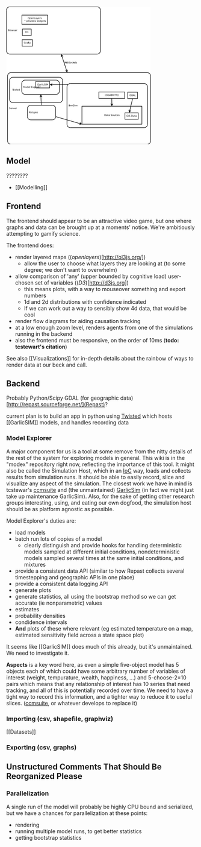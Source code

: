 
![Architecture Diagram](Architecture.png)

## Model
????????
* [[Modelling]]

## Frontend

  The frontend should appear to be an attractive video game, but one where graphs and data can be brought up at a moments' notice. We're ambitiously attempting to gamify science.

The frontend does:
* render layered maps ((_openlayers_)[http://ol3js.org/])
  * allow the user to choose what layers they are looking at (to some degree; we don't want to overwhelm)
* allow comparison of 'any' (upper bounded by cognitive load) user-chosen set of variables ((_D3_)[http://d3js.org])
  * this means plots, with a way to mouseover something and export numbers
  * 1d and 2d distributions with confidence indicated
  * If we can work out a way to sensibly show 4d data, that would be cool
* render flow diagrams for aiding causation tracking
* at a low enough zoom level, renders agents from one of the simulations running in the backend
* also the frontend must be responsive, on the order of 10ms (**todo: tcstewart's citation**) 

See also [[Visualizations]] for in-depth details about the rainbow of ways to render data at our beck and call.



## Backend

 Probably Python/Scipy
 GDAL (for geographic data)
 [http://repast.sourceforge.net/](Repast)?
 

   current plan is to build an app in python using [Twisted](http://twistedmatrix.com/trac/) which hosts [[GarlicSIM]] models, and handles recording data

### Model Explorer
  A major component for us is a tool at some remove from the nitty details of the rest of the system for exploring models in general. This wiki is in the "modex" repository right now, reflecting the importance of this tool. It might also be called the Simulation Host, which in an [IoC](http://en.wikipedia.org/wiki/Inversion_of_control) way, loads and collects results from simulation runs. It should be able to easily record, slice and visualize any aspect of the simulation. The closest work we have in mind is tcstewar's [ccmsuite](https://github.com/tcstewar/ccmsuite) and (the unmaintained) [GarlicSim](https://github.com/cool-RR/GarlicSim) (in fact we might just take up maintenance GarlicSim). Also, for the sake of getting other research groups interesting, using, and eating our own dogfood, the simulation host should be as platform agnostic as possible.

Model Explorer's duties are:
 * load models
 * batch run lots of copies of a model
   * clearly distinguish and provide hooks for handling deterministic models sampled at different initial conditions, nondeterministic models sampled several times at the same initial conditions, and mixtures
 * provide a consistent data API (similar to how Repast collects several timestepping and geographic APIs in one place)
 * provide a consistent data logging API
 * generate plots
 * generate statistics, all using the bootstrap method so we can get accurate (ie nonparametric) values
  * estimates
  * probability densities
  * condidence intervals
  * **And** plots of these where relevant (eg estimated temperature on a map, estimated sensitivity field across a state space plot)

It seems like [[GarlicSIM]] does much of this already, but it's unmaintained. We need to investigate it.

**Aspects** is a key word here, as even a simple five-object model has 5 objects each of which could have some arbitrary number of variables of interest (weight, tempurature, wealth, happiness, ...) and 5-choose-2=10 pairs which means that any relationship of interest has 10 series that need tracking, and all of this is potentially recorded over time. We need to have a tight way to record this information, and a tighter way to reduce it to useful slices.
   ([ccmsuite](http://github.com/tcstewar/ccmsuite), or whatever develops to replace it)

### Importing (csv, shapefile, graphviz)
  [[Datasets]]

### Exporting (csv, graphs)


## Unstructured Comments That Should Be Reorganized Please

### Parallelization
 A single run of the model will probably be highly CPU bound and serialized, but we have a chances for parallelization at these points:
 * rendering
 * running multiple model runs, to get better statistics
 * getting bootstrap statistics

 